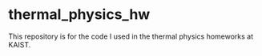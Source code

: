 # thermal_physics_hw
This repository is for the code I used in the thermal physics homeworks at KAIST.
